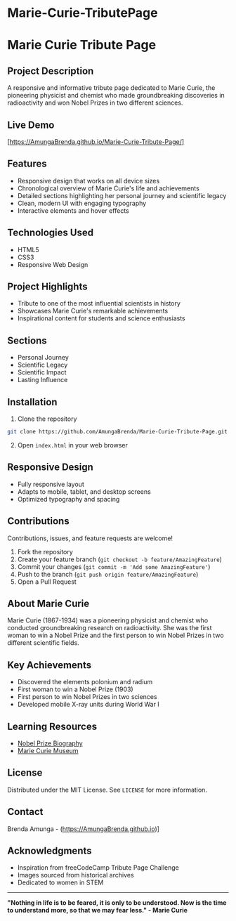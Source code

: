 # Marie-Curie-TributePage
# Marie Curie Tribute Page

## Project Description
A responsive and informative tribute page dedicated to Marie Curie, the pioneering physicist and chemist who made groundbreaking discoveries in radioactivity and won Nobel Prizes in two different sciences.

## Live Demo
[https://AmungaBrenda.github.io/Marie-Curie-Tribute-Page/]

## Features
- Responsive design that works on all device sizes
- Chronological overview of Marie Curie's life and achievements
- Detailed sections highlighting her personal journey and scientific legacy
- Clean, modern UI with engaging typography
- Interactive elements and hover effects

## Technologies Used
- HTML5
- CSS3
- Responsive Web Design

## Project Highlights
- Tribute to one of the most influential scientists in history
- Showcases Marie Curie's remarkable achievements
- Inspirational content for students and science enthusiasts

## Sections
- Personal Journey
- Scientific Legacy
- Scientific Impact
- Lasting Influence

## Installation
1. Clone the repository
```bash
git clone https://github.com/AmungaBrenda/Marie-Curie-Tribute-Page.git
```

2. Open `index.html` in your web browser

## Responsive Design
- Fully responsive layout
- Adapts to mobile, tablet, and desktop screens
- Optimized typography and spacing

## Contributions
Contributions, issues, and feature requests are welcome!

1. Fork the repository
2. Create your feature branch (`git checkout -b feature/AmazingFeature`)
3. Commit your changes (`git commit -m 'Add some AmazingFeature'`)
4. Push to the branch (`git push origin feature/AmazingFeature`)
5. Open a Pull Request

## About Marie Curie
Marie Curie (1867-1934) was a pioneering physicist and chemist who conducted groundbreaking research on radioactivity. She was the first woman to win a Nobel Prize and the first person to win Nobel Prizes in two different scientific fields.

## Key Achievements
- Discovered the elements polonium and radium
- First woman to win a Nobel Prize (1903)
- First person to win Nobel Prizes in two sciences
- Developed mobile X-ray units during World War I

## Learning Resources
- [Nobel Prize Biography](https://www.nobelprize.org/prizes/physics/1903/marie-curie/biographical/)
- [Marie Curie Museum](https://www.musee-curie.fr/en)

## License
Distributed under the MIT License. See `LICENSE` for more information.

## Contact
Brenda Amunga - (https://AmungaBrenda.github.io)]

## Acknowledgments
- Inspiration from freeCodeCamp Tribute Page Challenge
- Images sourced from historical archives
- Dedicated to women in STEM

---

**"Nothing in life is to be feared, it is only to be understood. Now is the time to understand more, so that we may fear less." - Marie Curie**
